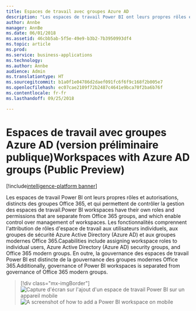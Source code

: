 ```yaml
---
title: Espaces de travail avec groupes Azure AD
description: "Les espaces de travail Power BI ont leurs propres rôles et autorisations, distincts des groupes Office 365, et qui permettent de contrôler la gestion des espaces de travail."
author: Annbe
manager: AnnBe
ms.date: 06/01/2018
ms.assetid: 46cbb5ab-5f5e-49e9-b3b2-7b3950993df4
ms.topic: article
ms.prod: 
ms.service: business-applications
ms.technology: 
ms.author: Annbe
audience: Admin
ms.translationtype: HT
ms.sourcegitcommit: b1a0f1e04786d2daef091fc6f6f9c168f2b005e7
ms.openlocfilehash: ec07cae2109f72b2487c4641e9bca70f2ba6b76f
ms.contentlocale: fr-fr
ms.lasthandoff: 09/25/2018

---
```

# <a name="workspaces-with-azure-ad-groups-public-preview"></a><span data-ttu-id="a1e57-103">Espaces de travail avec groupes Azure AD (version préliminaire publique)</span><span class="sxs-lookup"><span data-stu-id="a1e57-103">Workspaces with Azure AD groups (Public Preview)</span></span>

[!include[intelligence-platform banner](../../includes/intelligence-platform.md)]



<span data-ttu-id="a1e57-104">Les espaces de travail Power BI ont leurs propres rôles et autorisations, distincts des groupes Office 365, et qui permettent de contrôler la gestion des espaces de travail.</span><span class="sxs-lookup"><span data-stu-id="a1e57-104">Power BI workspaces have their own roles and permissions that are separate from Office 365 groups, and which enable control over management of workspaces.</span></span>
<span data-ttu-id="a1e57-105">Les fonctionnalités comprennent l'attribution de rôles d'espace de travail aux utilisateurs individuels, aux groupes de sécurité Azure Active Directory (Azure AD) et aux groupes modernes Office 365.</span><span class="sxs-lookup"><span data-stu-id="a1e57-105">Capabilities include assigning workspace roles to individual users, Azure Active Directory (Azure AD) security groups, and Office 365 modern groups.</span></span> <span data-ttu-id="a1e57-106">En outre, la gouvernance des espaces de travail Power BI est distincte de la gouvernance des groupes modernes Office 365.</span><span class="sxs-lookup"><span data-stu-id="a1e57-106">Additionally, governance of Power BI workspaces is separated from governance of Office 365 modern groups.</span></span>

> [!div class="mx-imgBorder"] 
> <span data-ttu-id="a1e57-107">![Capture d'écran sur l'ajout d'un espace de travail Power BI sur un appareil mobile](media/workspaces-azure-ad-groups-1.png "Capture d'écran sur l'ajout d'un espace de travail Power BI sur un appareil mobile")</span><span class="sxs-lookup"><span data-stu-id="a1e57-107">![A screenshot of how to add a Power BI workspace on mobile](media/workspaces-azure-ad-groups-1.png "A screenshot of how to add a Power BI workspace on mobile")</span></span>

